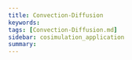 ```yaml
---
title: Convection-Diffusion
keywords: 
tags: [Convection-Diffusion.md]
sidebar: cosimulation_application
summary: 
---
```

